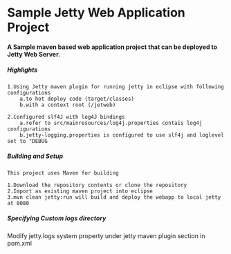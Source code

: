 # Sample Jetty Web Application Project
#### A Sample maven based web application project that can be deployed to Jetty Web Server.

##### Highlights

	1.Using Jetty maven plugin for running jetty in eclipse with following configurations
		a.to hot deploy code (target/classes)
		b.with a context root (/jetweb)

	2.Configured slf4J with log4J bindings
		a.refer to src/mainresources/log4j.properties contais log4j configurations
		b.jetty-logging.properties is configured to use slf4j and loglevel set to "DEBUG

##### Building and Setup

	This project uses Maven for building

	1.Download the repository contents or clone the repository
	2.Import as existing maven project into eclipse
	3.mvn clean jetty:run will build and deploy the webapp to local jetty at 8080


##### Specifying Custom logs directory
Modify jetty.logs system property under jetty maven plugin section in pom.xml


